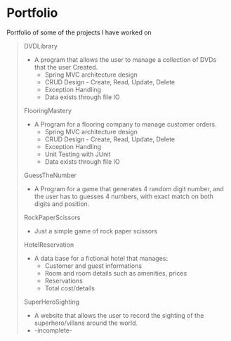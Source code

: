 # Portfolio
Portfolio of some of the projects I have worked on


> DVDLibrary
> * A program that allows the user to manage a collection of DVDs that the user Created.
>   * Spring MVC architecture design 
>   * CRUD Design - Create, Read, Update, Delete
>   * Exception Handling  
>   * Data exists through file IO
>
> FlooringMastery
> * A Program for a flooring company to manage customer orders.
>   * Spring MVC architecture design
>   * CRUD Design - Create, Read, Update, Delete
>   * Exception Handling  
>   * Unit Testing with JUnit
>   * Data exists through file IO
>
> GuessTheNumber
> * A Program for a game that generates 4 random digit number, and the user has to guesses 4 numbers, with exact match on both digits and position.
>   
> RockPaperScissors
> * Just a simple game of rock paper scissors 
>
> HotelReservation
> * A data base for a fictional hotel that manages:
>   * Customer and guest informations
>   * Room and room details such as amenities, prices
>   * Reservations
>   * Total cost/details
>
> SuperHeroSighting
> * A website that allows the user to record the sighting of the superhero/villans around the world.
> * -incomplete-
>

